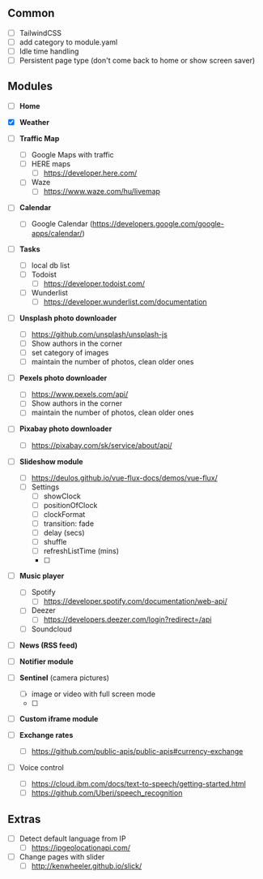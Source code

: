 
## Common

- [ ] TailwindCSS
- [ ] add category to module.yaml
- [ ] Idle time handling
- [ ] Persistent page type (don't come back to home or show screen saver)

## Modules
- [ ] **Home**

- [x] **Weather**

- [ ] **Traffic Map**
  - [ ] Google Maps with traffic
  - [ ] HERE maps
    - [ ] https://developer.here.com/
  - [ ] Waze
    - [ ] https://www.waze.com/hu/livemap

- [ ] **Calendar**
  - [ ] Google Calendar (https://developers.google.com/google-apps/calendar/)

- [ ] **Tasks**
  - [ ] local db list
  - [ ] Todoist
    - [ ] https://developer.todoist.com/
  - [ ] Wunderlist
    - [ ] https://developer.wunderlist.com/documentation

- [ ] **Unsplash photo downloader**
  - [ ] https://github.com/unsplash/unsplash-js
  - [ ] Show authors in the corner
  - [ ] set category of images
  - [ ] maintain the number of photos, clean older ones

- [ ] **Pexels photo downloader**
  - [ ] https://www.pexels.com/api/
  - [ ] Show authors in the corner
  - [ ] maintain the number of photos, clean older ones

- [ ] **Pixabay photo downloader**
  - [ ] https://pixabay.com/sk/service/about/api/

- [ ] **Slideshow module**
  - [ ] https://deulos.github.io/vue-flux-docs/demos/vue-flux/
  - [ ] Settings
    - [ ] showClock
    - [ ] positionOfClock
    - [ ] clockFormat
    - [ ] transition: fade
    - [ ] delay (secs)
    - [ ] shuffle
    - [ ] refreshListTime (mins)
    - [ ] 

- [ ] **Music player**
  - [ ] Spotify
    - [ ] https://developer.spotify.com/documentation/web-api/
  - [ ] Deezer
    - [ ] https://developers.deezer.com/login?redirect=/api
  - [ ] Soundcloud

- [ ] **News (RSS feed)**

- [ ] **Notifier module**

- [ ] **Sentinel** (camera pictures)
  - [ ] image or video with full screen mode
  - [ ] 

- [ ] **Custom iframe module**

- [ ] **Exchange rates**
  - [ ] https://github.com/public-apis/public-apis#currency-exchange

- [ ] Voice control
  - [ ] https://cloud.ibm.com/docs/text-to-speech/getting-started.html
  - [ ] https://github.com/Uberi/speech_recognition

## Extras
- [ ] Detect default language from IP
  - [ ] https://ipgeolocationapi.com/
- [ ] Change pages with slider
  - [ ] http://kenwheeler.github.io/slick/
